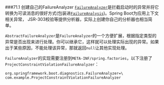 ###71.1 创建自己的FailureAnalyzer
[`FailureAnalyzer`](https://docs.spring.io/spring-boot/docs/2.0.0.RELEASE/api/org/springframework/boot/diagnostics/FailureAnalyzer.html)是拦截启动时的异常并将它转换为可读消息的很好方式(包装进[`FailureAnalysis`](https://docs.spring.io/spring-boot/docs/2.0.0.RELEASE/api/org/springframework/boot/diagnostics/FailureAnalysis.html))。Spring Boot为应用上下文相关异常， JSR-303校验等提供分析器，实际上创建你自己的分析器也相当简单。

`AbstractFailureAnalyzer`是`FailureAnalyzer`的一个方便扩展，根据指定类型的异常是否出现来进行处理。你可以继承它，这样就可以处理实际出现的异常。如果出于某些原因，不能处理该异常，那就返回`null`让其他实现处理。

`FailureAnalyzer`的实现需要注册到`META-INF/spring.factories`，以下注册了`ProjectConstraintViolationFailureAnalyzer`：
```properties
org.springframework.boot.diagnostics.FailureAnalyzer=\
com.example.ProjectConstraintViolationFailureAnalyzer
```
